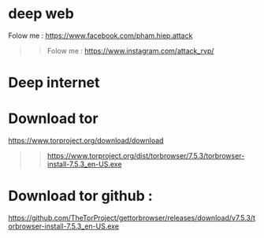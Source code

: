 # deep web
Folow me : https://www.facebook.com/pham.hiep.attack
>>Folow me : https://www.instagram.com/attack_rvp/
# Deep internet
# Download tor
https://www.torproject.org/download/download
>>https://www.torproject.org/dist/torbrowser/7.5.3/torbrowser-install-7.5.3_en-US.exe
# Download tor github :
https://github.com/TheTorProject/gettorbrowser/releases/download/v7.5.3/torbrowser-install-7.5.3_en-US.exe

